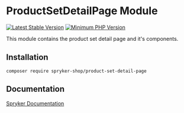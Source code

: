 # ProductSetDetailPage Module
[![Latest Stable Version](https://poser.pugx.org/spryker-shop/product-set-detail-page/v/stable.svg)](https://packagist.org/packages/spryker-shop/product-set-detail-page)
[![Minimum PHP Version](https://img.shields.io/badge/php-%3E%3D%207.4-8892BF.svg)](https://php.net/)

This module contains the product set detail page and it's components.

## Installation

```
composer require spryker-shop/product-set-detail-page
```

## Documentation

[Spryker Documentation](https://academy.spryker.com)
